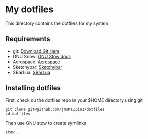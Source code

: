# My dotfiles

This directory contains the dotfiles for my system

## Requirements

 * git: [Download Git Here](https://git-scm.com/book/en/v2/Getting-Started-Installing-Git) 
 * GNU Snow: [GNU Stow docs](https://www.gnu.org/software/stow/manual/) 
 * Aerospace: [Aerospace](https://github.com/nikitabobko/AeroSpace) 
 * Sketchybar: [Sketchybar](https://github.com/FelixKratz/SketchyBar) 
 * SBarLua: [SBarLua](https://github.com/FelixKratz/SbarLua) 
 
    
## Installing dotfiles

First, check ou the dotfiles repo in your $HOME directory using git

```
git clone git@github.com/jmsMaupin1/dotfiles
cd dotfiles
```

Then use GNU stow to create symlinks

```
stow .
```
